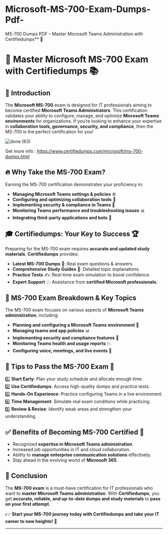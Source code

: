 # Microsoft-MS-700-Exam-Dumps-Pdf-

MS-700 Dumps PDF – Master Microsoft Teams Administration with Certifiedumps** 🎯

# 🚀 Master Microsoft MS-700 Exam with Certifiedumps 📚

## 🎯 Introduction
The **Microsoft MS-700** exam is designed for IT professionals aiming to become certified **Microsoft Teams Administrators**. This certification validates your ability to configure, manage, and optimize **Microsoft Teams environments** for organizations. If you’re looking to enhance your expertise in **collaboration tools, governance, security, and compliance**, then the MS-700 is the perfect certification for you!

![done (63)](https://github.com/user-attachments/assets/3fb061ae-5456-4c38-ad11-51215742bd55)


Get more info : https://www.certifiedumps.com/microsoft/ms-700-dumps.html

## 🔥 Why Take the MS-700 Exam?
Earning the MS-700 certification demonstrates your proficiency in:
- **Managing Microsoft Teams settings & policies** ⚙️
- **Configuring and optimizing collaboration tools** 🏢
- **Implementing security & compliance in Teams** 🔐
- **Monitoring Teams performance and troubleshooting issues** 📊
- **Integrating third-party applications and bots** 🤖

## 🎓 Certifiedumps: Your Key to Success 🏆
Preparing for the MS-700 exam requires **accurate and updated study materials**. **Certifiedumps** provides:
- **Latest MS-700 Dumps** 📜: Real exam questions & answers.
- **Comprehensive Study Guides** 📘: Detailed topic explanations.
- **Practice Tests** ✍️: Real-time exam simulation to boost confidence.
- **Expert Support** 💡: Assistance from **certified Microsoft professionals**.

## 📖 MS-700 Exam Breakdown & Key Topics
The MS-700 exam focuses on various aspects of **Microsoft Teams administration**, including:
- **Planning and configuring a Microsoft Teams environment** 🏢
- **Managing teams and app policies** 📊
- **Implementing security and compliance features** 🔐
- **Monitoring Teams health and usage reports** 📉
- **Configuring voice, meetings, and live events** 🎥

## 🔑 Tips to Pass the MS-700 Exam 🏅
1️⃣ **Start Early**: Plan your study schedule and allocate enough time.  
2️⃣ **Use Certifiedumps**: Access high-quality dumps and practice tests.  
3️⃣ **Hands-On Experience**: Practice configuring Teams in a live environment.  
4️⃣ **Time Management**: Simulate real exam conditions while practicing.  
5️⃣ **Review & Revise**: Identify weak areas and strengthen your understanding.  

## ✅ Benefits of Becoming MS-700 Certified 🌟
- Recognized **expertise in Microsoft Teams administration**.  
- Increased job opportunities in IT and cloud collaboration.  
- Ability to **manage enterprise communication solutions** effectively.  
- Stay ahead in the evolving world of **Microsoft 365**.  

## 🎯 Conclusion
The **MS-700 exam** is a must-have certification for IT professionals who want to **master Microsoft Teams administration**. With **Certifiedumps**, you get **accurate, reliable, and up-to-date dumps and study materials** to **pass on your first attempt**.  

👉 **Start your MS-700 journey today with Certifiedumps and take your IT career to new heights!** 🚀  

---
